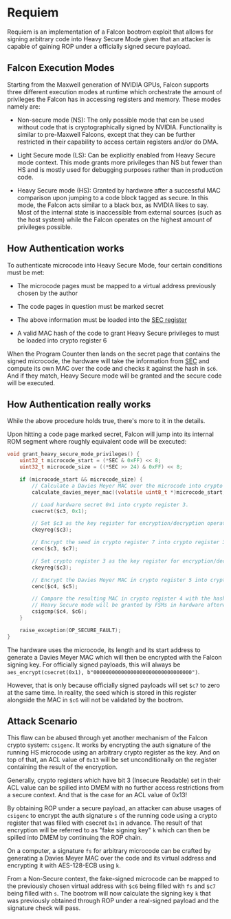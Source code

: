 # Requiem

Requiem is an implementation of a Falcon bootrom exploit that allows for signing arbitrary code into Heavy Secure Mode
given that an attacker is capable of gaining ROP under a officially signed secure payload.

## Falcon Execution Modes

Starting from the Maxwell generation of NVIDIA GPUs, Falcon supports three different execution modes
at runtime which orchestrate the amount of privileges the Falcon has in accessing registers and memory.
These modes namely are:

* Non-secure mode (NS): The only possible mode that can be used without code that is cryptographically signed by NVIDIA.
Functionality is similar to pre-Maxwell Falcons, except that they can be further restricted in their capability to access
certain registers and/or do DMA.

* Light Secure mode (LS): Can be explicitly enabled from Heavy Secure mode context. This mode grants more privileges than
NS but fewer than HS and is mostly used for debugging purposes rather than in production code.

* Heavy Secure mode (HS): Granted by hardware after a successful MAC comparison upon jumping to a code block tagged as secure.
In this mode, the Falcon acts similar to a black box, as NVIDIA likes to say. Most of the internal state is inaccessible from
external sources (such as the host system) while the Falcon operates on the highest amount of privileges possible.

## How Authentication works

To authenticate microcode into Heavy Secure Mode, four certain conditions must be met:

* The microcode pages must be mapped to a virtual address previously chosen by the author

* The code pages in question must be marked secret

* The above information must be loaded into the [SEC register](https://switchbrew.org/wiki/TSEC#SEC)

* A valid MAC hash of the code to grant Heavy Secure privileges to must be loaded into crypto register 6

When the Program Counter then lands on the secret page that contains the signed microcode, the hardware will take the information
from [SEC](https://switchbrew.org/wiki/TSEC#SEC) and compute its own MAC over the code and checks it against the hash in `$c6`.
And if they match, Heavy Secure mode will be granted and the secure code will be executed.

## How Authentication really works

While the above procedure holds true, there's more to it in the details.

Upon hitting a code page marked secret, Falcon will jump into its internal ROM segment where roughly equivalent code will be executed:

```c
void grant_heavy_secure_mode_privileges() {
    uint32_t microcode_start = (*SEC & 0xFF) << 8;
    uint32_t microcode_size = ((*SEC >> 24) & 0xFF) << 8;

    if (microcode_start && microcode_size) {
        // Calculate a Davies Meyer MAC over the microcode into crypto register 5.
        calculate_davies_meyer_mac((volatile uint8_t *)microcode_start, microcode_size);

        // Load hardware secret 0x1 into crypto register 3.
        csecret($c3, 0x1);

        // Set $c3 as the key register for encryption/decryption operations.
        ckeyreg($c3);

        // Encrypt the seed in crypto register 7 into crypto register 3.
        cenc($c3, $c7);

        // Set crypto register 3 as the key register for encryption/decryption again.
        ckeyreg($c3);

        // Encrypt the Davies Meyer MAC in crypto register 5 into crypto register 4.
        cenc($c4, $c5);

        // Compare the resulting MAC in crypto register 4 with the hash in crypto register 6.
        // Heavy Secure mode will be granted by FSMs in hardware afterwards if the check succeeds.
        csigcmp($c4, $c6);
    }

    raise_exception(OP_SECURE_FAULT);
}
```

The hardware uses the microcode, its length and its start address to generate a Davies Meyer MAC which
will then be encrypted with the Falcon signing key. For officially signed payloads, this will always be
`aes_encrypt(csecret(0x1), b"00000000000000000000000000000000")`.

However, that is only because officially signed payloads will set `$c7` to zero at the same time. In reality,
the seed which is stored in this register alongside the MAC in `$c6` will not be validated by the bootrom.

## Attack Scenario

This flaw can be abused through yet another mechanism of the Falcon crypto system: `csigenc`. It works by
encrypting the auth signature of the running HS microcode using an arbitrary crypto register as the key.
And on top of that, an ACL value of `0x13` will be set unconditionally on the register containing the result
of the encryption.

Generally, crypto registers which have bit 3 (Insecure Readable) set in their ACL value can be spilled into
DMEM with no further access restrictions from a secure context. And that is the case for an ACL value of 0x13!

By obtaining ROP under a secure payload, an attacker can abuse usages of `csigenc` to encrypt the auth signature
`s` of the running code using a crypto register that was filled with csecret `0x1` in advance. The result of that
encryption will be referred to as "fake signing key" `k` which can then be spilled into DMEM by continuing the ROP
chain.

On a computer, a signature `fs` for arbitrary microcode can be crafted by generating a Davies Meyer MAC over the code
and its virtual address and encrypting it with AES-128-ECB using `k`.

From a Non-Secure context, the fake-signed microcode can be mapped to the previously chosen virtual address with `$c6`
being filled with `fs` and `$c7` being filled with `s`. The bootrom will now calculate the signing key `k` that was
previously obtained through ROP under a real-signed payload and the signature check will pass.
